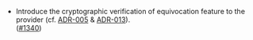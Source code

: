 - Introduce the cryptographic verification of equivocation feature to the provider
  (cf. [ADR-005](https://github.com/cosmos/interchain-security/blob/main/docs/docs/adrs/adr-005-cryptographic-equivocation-verification.md)
  & [ADR-013](https://github.com/cosmos/interchain-security/blob/main/docs/docs/adrs/adr-013-equivocation-slashing.md)).  
  ([\#1340](https://github.com/cosmos/interchain-security/pull/1340))
